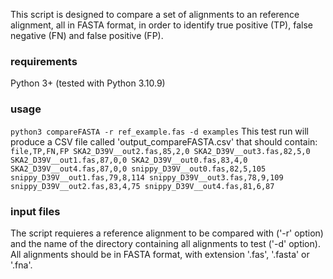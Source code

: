 <p>This script is designed to compare a set of alignments to an reference alignment, all in FASTA format,
   in order to identify true positive (TP), false negative (FN) and false positive (FP).</p>

### requirements
Python 3+ (tested with Python 3.10.9)

### usage
`python3 compareFASTA -r ref_example.fas -d examples`
This test run will produce a CSV file called 'output_compareFASTA.csv' that should contain:
`file,TP,FN,FP
SKA2_D39V__out2.fas,85,2,0
SKA2_D39V__out3.fas,82,5,0
SKA2_D39V__out1.fas,87,0,0
SKA2_D39V__out0.fas,83,4,0
SKA2_D39V__out4.fas,87,0,0
snippy_D39V__out0.fas,82,5,105
snippy_D39V__out1.fas,79,8,114
snippy_D39V__out3.fas,78,9,109
snippy_D39V__out2.fas,83,4,75
snippy_D39V__out4.fas,81,6,87`


### input files
The script requieres a reference alignment to be compared with ('-r' option) and the name of the directory containing all alignments to test ('-d' option). All alignments should be in FASTA format, with extension '.fas', '.fasta' or '.fna'.





